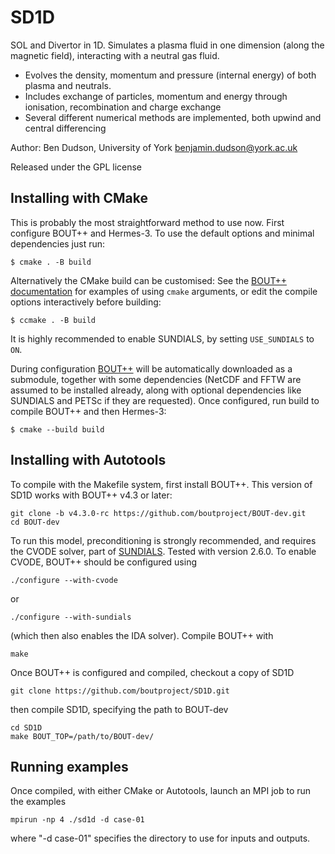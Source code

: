 
SD1D
====

SOL and Divertor in 1D. Simulates a plasma fluid in one dimension (along the magnetic field), interacting with a neutral gas fluid. 

* Evolves the density, momentum and pressure (internal energy) of both plasma and neutrals. 
* Includes exchange of particles, momentum and energy through ionisation, recombination and charge exchange
* Several different numerical methods are implemented, both upwind and central differencing

Author: Ben Dudson, University of York <benjamin.dudson@york.ac.uk>

Released under the GPL license

Installing with CMake
---------------------

This is probably the most straightforward method to use now.  First
configure BOUT++ and Hermes-3. To use the default options and minimal
dependencies just run:

    $ cmake . -B build

Alternatively the CMake build can be customised: See the [BOUT++
documentation](https://bout-dev.readthedocs.io/en/latest/user_docs/installing.html#cmake)
for examples of using `cmake` arguments, or edit the compile options
interactively before building:

    $ ccmake . -B build

It is highly recommended to enable SUNDIALS, by setting `USE_SUNDIALS`
to `ON`.

During configuration
[BOUT++](https://github.com/boutproject/BOUT-dev/) will be
automatically downloaded as a submodule, together with some
dependencies (NetCDF and FFTW are assumed to be installed already,
along with optional dependencies like SUNDIALS and PETSc if they are
requested).  Once configured, run build to compile BOUT++ and then
Hermes-3:

    $ cmake --build build


Installing with Autotools
-------------------------

To compile with the Makefile system, first install BOUT++.
This version of SD1D works with BOUT++ v4.3 or later:

    git clone -b v4.3.0-rc https://github.com/boutproject/BOUT-dev.git
    cd BOUT-dev

To run this model, preconditioning is strongly recommended, and
requires the CVODE solver, part of
[SUNDIALS](http://computation.llnl.gov/projects/sundials).  Tested
with version 2.6.0. To enable CVODE, BOUT++ should be configured using

    ./configure --with-cvode

or

    ./configure --with-sundials

(which then also enables the IDA solver). Compile BOUT++ with

    make

Once BOUT++ is configured and compiled, checkout a copy of SD1D

    git clone https://github.com/boutproject/SD1D.git

then compile SD1D, specifying the path to BOUT-dev

    cd SD1D
    make BOUT_TOP=/path/to/BOUT-dev/

Running examples
----------------

Once compiled, with either CMake or Autotools, launch an MPI job to run the examples

    mpirun -np 4 ./sd1d -d case-01

where "-d case-01" specifies the directory to use for inputs and outputs.



